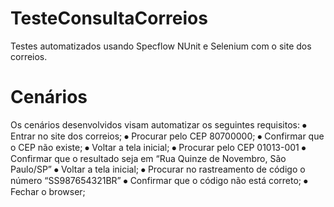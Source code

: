 ﻿# TesteConsultaCorreios
Testes automatizados usando Specflow NUnit e Selenium com o site dos correios.

<h1>Cenários</h1>
Os cenários desenvolvidos visam automatizar os seguintes requisitos:
⦁	Entrar no site dos correios;
⦁	Procurar pelo CEP 80700000;
⦁	Confirmar que o CEP não existe;
⦁	Voltar a tela inicial;
⦁	Procurar pelo CEP 01013-001
⦁	Confirmar que o resultado seja em “Rua Quinze de Novembro, São Paulo/SP”
⦁	Voltar a tela inicial;
⦁	Procurar no rastreamento de código o número “SS987654321BR”
⦁	Confirmar que o código não está correto;
⦁	Fechar o browser;
